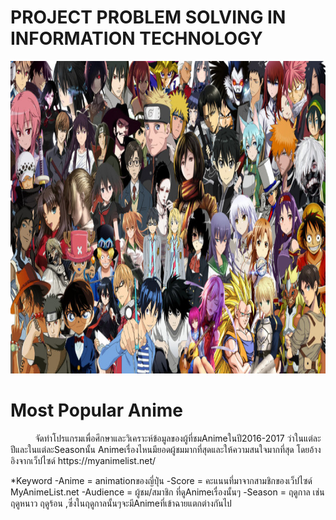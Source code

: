 <h1>PROJECT PROBLEM SOLVING IN INFORMATION TECHNOLOGY</h1>
<a href=""><img src="image/anime.jpg" width="1000px"  height="500"></a><br>
<h1>Most Popular Anime</h1>
<h2Objective۞</h2>
&nbsp;&nbsp;&nbsp;&nbsp;&nbsp;&nbsp;&nbsp;&nbsp;&nbsp;&nbsp;จัดทำโปรแกรมเพื่อศึกษาและวิเคราะห์ข้อมูลของผู้ที่ชมAnimeในปี2016-2017 ว่าในแต่ละปีและในแต่ละSeasonนั้น
Animeเรื่องไหนมียอดผู้ชมมากที่สุดและให้ความสนใจมากที่สุด โดยอ้างอิงจากเว็ปไซด์ https://myanimelist.net/

*Keyword
 -Anime = animationของญี่ปุ่่น
 -Score = คะแนนที่มาจากสามชิกของเว็ปไซด์ MyAnimeList.net
 -Audience = ผู้ชม/สมาชิก ที่ดูAnimeเรื่องนั้นๆ
 -Season = ฤดูกาล เช่น ฤดูหนาว ฤดูร้อน ,ซึ่งในฤดูกาลนั้นๆจะมีAnimeที่เข้าฉายแตกต่างกันไป
